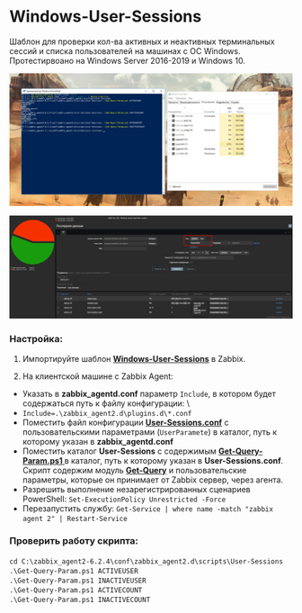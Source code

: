 # Windows-User-Sessions
Шаблон для проверки кол-ва активных и неактивных терминальных сессий и списка пользователей на машинах с ОС Windows. Протестирвоано на Windows Server 2016-2019 и Windows 10.

![Image alt](https://github.com/Lifailon/Windows-User-Sessions/blob/rsa/Screen/Windows.jpg)

![Image alt](https://github.com/Lifailon/Windows-User-Sessions/blob/rsa/Screen/Zabbix.jpg)

### Настройка:
1. Импортируйте шаблон **[Windows-User-Sessions](https://github.com/Lifailon/Windows-User-Sessions/tree/rsa/Template)** в Zabbix.

2. На клиентской машине с Zabbix Agent:
* Указать в **zabbix_agentd.conf** параметр `Include`, в котором будет содержаться путь к файлу конфигурации: \
* `Include=.\zabbix_agent2.d\plugins.d\*.conf`
* Поместить файл конфигурации **[User-Sessions.conf](https://github.com/Lifailon/Windows-User-Sessions/blob/rsa/Scripts/User-Sessions.conf)** с пользовательскими параметрами (`UserParamete`) в каталог, путь к которому указан в **zabbix_agentd.conf**
* Поместить каталог **User-Sessions** с содержимым **[Get-Query-Param.ps1 ](https://github.com/Lifailon/Windows-User-Sessions/blob/rsa/Scripts/User-Sessions/Get-Query-Param.ps1)** в каталог, путь к которому указан в **User-Sessions.conf**. Скрипт содержим модуль **[Get-Query](https://github.com/Lifailon/Get-Query)** и пользовательские параметры, которые он принимает от Zabbix сервер, через агента.
* Разрешить выполнение незарегистрированных сценариев PowerShell: `Set-ExecutionPolicy Unrestricted -Force`
* Перезапустить службу: `Get-Service | where name -match "zabbix agent 2" | Restart-Service`

### Проверить работу скрипта:
`cd C:\zabbix_agent2-6.2.4\conf\zabbix_agent2.d\scripts\User-Sessions` \
`.\Get-Query-Param.ps1 ACTIVEUSER` \
`.\Get-Query-Param.ps1 INACTIVEUSER` \
`.\Get-Query-Param.ps1 ACTIVECOUNT` \
`.\Get-Query-Param.ps1 INACTIVECOUNT`
